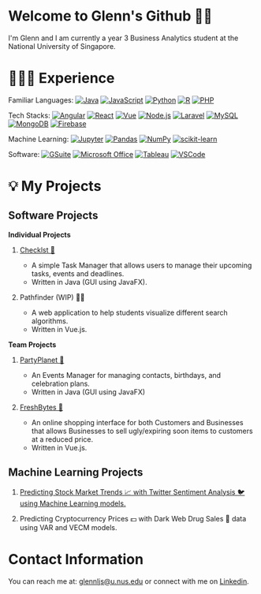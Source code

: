 # Welcome to Glenn's Github 👋🏼

I'm Glenn and I am currently a year 3 Business Analytics student at the National University of Singapore.

# 🧑🏼‍💻 Experience

Familiar Languages: 
[![Java](https://img.shields.io/static/v1?label=&message=Java&color=007396&logo=java&logoColor=FFFFFF)](https://docs.oracle.com/en/java/javase/14/docs/api/index.html)
[![JavaScript](https://img.shields.io/static/v1?label=&message=JavaScript&color=F7DF1E&logo=javascript&logoColor=FFFFFF)](https://developer.mozilla.org/en-US/docs/Web/JavaScript) 
[![Python](https://img.shields.io/static/v1?label=&message=Python&color=3776AB&logo=python&logoColor=FFFFFF)](https://www.python.org/)
[![R](https://img.shields.io/static/v1?label=&message=R&color=276DC3&logo=R&logoColor=FFFFFF)](https://www.r-project.org/)
[![PHP](https://img.shields.io/static/v1?label=&message=PHP&color=777BB4&logo=PHP&logoColor=FFFFFF)](https://www.php.net/)

Tech Stacks:
[![Angular](https://img.shields.io/static/v1?label=&message=Angular&color=FF0000&logo=Angular&logoColor=FFFFFF)](https://reactjs.org/)
[![React](https://img.shields.io/static/v1?label=&message=React&color=61DAFB&logo=React&logoColor=FFFFFF)](https://reactjs.org/)
[![Vue](https://img.shields.io/static/v1?label=&message=Vue&color=4FC08D&logo=vue.js&logoColor=FFFFFF)](https://vuejs.org/)
[![Node.js](https://img.shields.io/static/v1?label=&message=Node.js&color=339933&logo=Node.js&logoColor=FFFFFF)](https://nodejs.org/en/)
[![Laravel](https://img.shields.io/static/v1?label=&message=Laravel&color=FF2D20&logo=Laravel&logoColor=FFFFFF)](https://laravel.com/)
[![MySQL](https://img.shields.io/static/v1?label=&message=MySQL&color=4479A1&logo=MySQL&logoColor=FFFFFF)](https://www.mysql.com/)
[![MongoDB](https://img.shields.io/static/v1?label=&message=MongoDB&color=47A248&logo=MongoDB&logoColor=FFFFFF)](https://www.mongodb.com/)
[![Firebase](https://img.shields.io/static/v1?label=&message=Firebase&color=FFCA28&logo=Firebase&logoColor=FFFFFF)](https://firebase.google.com/)

Machine Learning: 
[![Jupyter](https://img.shields.io/static/v1?label=&message=Jupyter&color=F37626&logo=Jupyter&logoColor=FFFFFF)](https://jupyter.org/)
[![Pandas](https://img.shields.io/static/v1?label=&message=pandas&color=150458&logo=pandas&logoColor=FFFFFF)](https://pandas.pydata.org/)
[![NumPy](https://img.shields.io/static/v1?label=&message=NumPy&color=013243&logo=NumPy&logoColor=FFFFFF)](https://numpy.org/)
[![scikit-learn](https://img.shields.io/static/v1?label=&message=scikit-learn&color=F7931E&logo=scikit-learn&logoColor=FFFFFF)](https://scikit-learn.org/)

Software:
[![GSuite](https://img.shields.io/static/v1?label=&message=GSuite&color=4285F4&logo=Google&logoColor=FFFFFF)](https://workspace.google.com/intl/en_sg/) 
[![Microsoft Office](https://img.shields.io/static/v1?label=&message=Microsoft+Office&color=D83B01&logo=Microsoft+Office&logoColor=FFFFFF)](https://www.office.com/) 
[![Tableau](https://img.shields.io/static/v1?label=&message=Tableau&color=E97627&logo=tableau&logoColor=FFFFFF)](https://www.tableau.com/)
[![VSCode](https://img.shields.io/static/v1?label=&message=VSCode&color=007ACC&logo=Visual+Studio+Code&logoColor=FFFFFF)](https://code.visualstudio.com/)


# 💡 My Projects

## Software Projects

**Individual Projects**

1. [Checklst 🤖](https://github.com/glennljs/checklst) 
   * A simple Task Manager that allows users to manage their upcoming tasks, events and deadlines.
   * Written in Java (GUI using JavaFX).

2. Pathfinder (WIP) 🕵🏼
   * A web application to help students visualize different search algorithms.
   * Written in Vue.js.

**Team Projects**

1. [PartyPlanet 🎉](https://github.com/AY2021S2-CS2103-W16-3/tp)  
   * An Events Manager for managing contacts, birthdays, and celebration plans.
   * Written in Java (GUI using JavaFX)

2. [FreshBytes 🍎](https://github.com/AY20-21-BT3103-G03/FreshBytes) 
   * An online shopping interface for both Customers and Businesses that allows Businesses to sell ugly/expiring soon items to customers at a reduced price.
   * Written in Vue.js.

## Machine Learning Projects

1. [Predicting Stock Market Trends 📈 with Twitter Sentiment Analysis 🐦 using Machine Learning models.](https://github.com/glennljs/predict-stock-market-twitter-sentiments)

2. Predicting Cryptocurrency Prices 💵 with Dark Web Drug Sales 💊 data using VAR and VECM models.

# Contact Information

You can reach me at: glennljs@u.nus.edu or connect with me on <a href="https://www.linkedin.com/in/glenn-lee-682418202/">Linkedin</a>.
